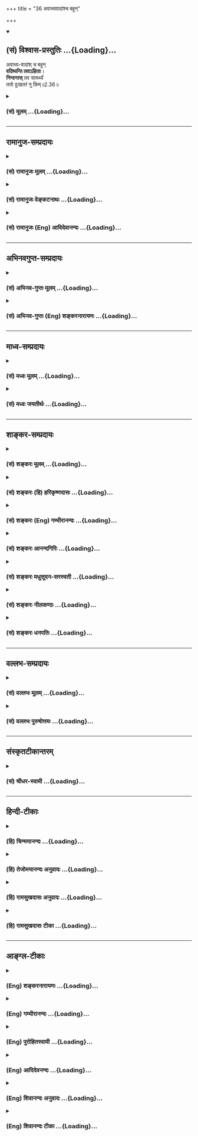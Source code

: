 +++
title = "36 अवाच्यवादांश्च बहून्"

+++
<div class="js_include" newlevelforh1="2" title="(सं) विश्वास-प्रस्तुतिः" unfilled url="/purANam_vaiShNavam/mahAbhAratam/06-bhIShma-parva/03-bhagavad-gItA-parva/saMskRtam/vishvAsa-prastutiH/02_sAnkhya-yogaH_sarva-/36_avAchyavAdAMshcha.md">
<details open><summary><h2>(सं) विश्वास-प्रस्तुतिः ...{Loading}...</h2></summary>

अवाच्य-वादांश् च बहून्  
**वदिष्यन्ति तवाऽहिताः**।  
**निन्दन्तस्** तव सामर्थ्यं  
ततो दुःखतरं नु किम्॥2.36॥
</details>
</div>
<div class="js_include collapsed" newlevelforh1="3" title="(सं) मूलम्" unfilled url="/purANam_vaiShNavam/mahAbhAratam/06-bhIShma-parva/03-bhagavad-gItA-parva/saMskRtam/mUlam/02_sAnkhya-yogaH_sarva-/36_avAchyavAdAMshcha.md">
<details><summary><h3>(सं) मूलम् ...{Loading}...</h3></summary>

अवाच्यवादांश्च बहून् वदिष्यन्ति तवाहिताः।  
निन्दन्तस्तव सामर्थ्यं ततो दुःखतरं नु किम्।।2.36।।
</details>
</div>


_________________
## रामानुज-सम्प्रदायः
<div class="js_include collapsed" newlevelforh1="3" title="(सं) रामानुजः मूलम्" unfilled url="/purANam_vaiShNavam/mahAbhAratam/06-bhIShma-parva/03-bhagavad-gItA-parva/saMskRtam/rAmAnujaH/mUlam/02_sAnkhya-yogaH_sarva-/36_avAchyavAdAMshcha.md">
<details><summary><h3>(सं) रामानुजः मूलम् ...{Loading}...</h3></summary>

।।2.36।। शूराणाम् अस्माकं सन्निधौ कथम् अयं पार्थः क्षणम् अपि स्थातुं
शक्नुयाद् अस्मत्संनिधानाद् अन्यत्र हि अस्य सामर्थ्यम् इति **तव
सामर्थ्यं निन्दन्तः** शूराणाम् अग्रे **अवाच्यवादान् च बहून्
वदिष्यन्ति** तव शत्रवो धार्तराष्ट्राः **ततः** अधिकतरं दुःखं **किं**
तव एवंविधावाच्यश्रवणात् मरणम् एव श्रेयः इति त्वम् एव मन्यसे।  
अतः शूरस्य आत्मना परेषां हननम् आत्मनो वा परैः हननम् उभयम् अपि श्रेयसे
भवति इति आह  

</details>
</div>
<div class="js_include collapsed" newlevelforh1="3" title="(सं) रामानुजः वेङ्कटनाथः" unfilled url="/purANam_vaiShNavam/mahAbhAratam/06-bhIShma-parva/03-bhagavad-gItA-parva/saMskRtam/rAmAnujaH/venkaTanAthaH/02_sAnkhya-yogaH_sarva-/36_avAchyavAdAMshcha.md">
<details><summary><h3>(सं) रामानुजः वेङ्कटनाथः ...{Loading}...</h3></summary>

  
  
।।2.36।। एवं प्राचीनमपकारं भविष्यल्लाघवारोपंचाभिधाय
पुनरागामिनाऽप्यपकारेणास्थानस्नेहत्वं द्रढयतीत्यभिप्रायेणाह किञ्चेति।
प्रस्तुतोदन्तफलितं सामर्थ्यनिन्दाप्रकारमाह
शूराणामस्माकमित्यादिना। शूराणामवाच्यवादांश्च बहूनिति शूरान् प्रति ये न
वाच्याः किन्तु कान्दिशीकान् प्रति तान् पारुष्याश्लीलपरिहासादिवादा
नित्यर्थः। अहितशब्दोऽत्र अवाच्यवादहेतुपर इत्यभिप्रायेणाह शत्रवो
धार्तराष्ट्रा इति। यदि च भीष्मद्रोणकृपशल्यादयः किञ्चिद्वदेयुः तदा
शौर्यगौरवादिना सह्येतापि कथं पुनरशूरैः शूराभिमानिभिर्महापकारिभिः कृतान्
बहूनवाच्यवादान् सहेथाः इति  
  
भावः। ननु गुणविशिष्टवाचिशब्देषु हि तरबाद्यौचित्यम् न जात्यादिशब्देषु न
हि घटतर इत्यादिकं प्रयुज्यत इत्यत्राह तत इति। ततोऽवाच्यवादात्
तच्छ्रवणादिति फलितम्। दुःखशब्दः प्रातिकूल्यविशिष्टवाचि।
प्रतिकूलतरमितिवद्दुःखतरमित्युक्तमित्यधिकतरशब्देन प्रत्ययार्थं निष्कृष्य
वदतो भावः। तवेति नहि त्वं रथ्यापुरुषः न च समाध्यादिनिष्ठः येनात्र दुःखिता
न स्यादिति भावः। किं शब्दः पूर्वश्लोकोक्तदुःखतरस्मरणतत्पर इत्याह
एवमिति। त्वमेव मंस्यसे इति गाण्डीवसामर्थ्यादिनिन्दाप्रसङ्गे धर्मपुत्रमपि
हि भवान् हन्तुमुद्योक्ष्यते किं पुनः कर्णादीन् अत इदानीं निवृत्तोऽपि तदा
दुस्सहतरदुःखप्रेरितो युद्धं करिष्यसीति हृदयम्।  
  
  
  

</details>
</div>
<div class="js_include collapsed" newlevelforh1="3" title="(सं) रामानुजः (Eng) आदिदेवानन्दः" unfilled url="/purANam_vaiShNavam/mahAbhAratam/06-bhIShma-parva/03-bhagavad-gItA-parva/saMskRtam/rAmAnujaH/english/AdidevAnandaH/02_sAnkhya-yogaH_sarva-/36_avAchyavAdAMshcha.md">
<details><summary><h3>(सं) रामानुजः (Eng) आदिदेवानन्दः ...{Loading}...</h3></summary>

2.36 Moreover, your enemies, the sons of Dhrtarastra, will make many
remarks unutterably slanderous and disparaging to heroes, saying, 'How
can this Partha stand in the presence of us, who are heroes, even for a
moment; His prowess is elsewhere than in our presence.' Can there be
anything more painful to you than this; You yourself will understand
that death is preferable to subjection to disparagement of this kind.
Sri Krsna now says that for a hero, enemies being slain by oneself and
oneself being slain by enemies are both conducive to supreme bliss.

</details>
</div>


_________________
## अभिनवगुप्त-सम्प्रदायः
<div class="js_include collapsed" newlevelforh1="3" title="(सं) अभिनव-गुप्तः मूलम्" unfilled url="/purANam_vaiShNavam/mahAbhAratam/06-bhIShma-parva/03-bhagavad-gItA-parva/saMskRtam/abhinava-guptaH/mUlam/02_sAnkhya-yogaH_sarva-/36_avAchyavAdAMshcha.md">
<details><summary><h3>(सं) अभिनव-गुप्तः मूलम् ...{Loading}...</h3></summary>

।।2.34 2.38।। यद्भयाच्च भवान् युद्धात् निवर्तते +++(K निवर्तेत)+++ तदेव
शतशाखमुपनिपतिष्यति भवत इत्याह  
अथ चेत्यादि। श्लोकपञ्चकमिदम् अभ्युपगम्यवादरूपमुच्यते +++(N उपगम्य)+++ यदि
लौकिकेन व्यवहारेणास्ते भवान् तथाप्यवश्यानुष्ठेयमेतत्।  

</details>
</div>
<div class="js_include collapsed" newlevelforh1="3" title="(सं) अभिनव-गुप्तः (Eng) शङ्करनारायणः" unfilled url="/purANam_vaiShNavam/mahAbhAratam/06-bhIShma-parva/03-bhagavad-gItA-parva/saMskRtam/abhinava-guptaH/english/shankaranArAyaNaH/02_sAnkhya-yogaH_sarva-/36_avAchyavAdAMshcha.md">
<details><summary><h3>(सं) अभिनव-गुप्तः (Eng) शङ्करनारायणः ...{Loading}...</h3></summary>

2.36 See Comment under 2.37

</details>
</div>


_________________
## माध्व-सम्प्रदायः
<div class="js_include collapsed" newlevelforh1="3" title="(सं) मध्वः मूलम्" unfilled url="/purANam_vaiShNavam/mahAbhAratam/06-bhIShma-parva/03-bhagavad-gItA-parva/saMskRtam/madhvaH/mUlam/02_sAnkhya-yogaH_sarva-/36_avAchyavAdAMshcha.md">
<details><summary><h3>(सं) मध्वः मूलम् ...{Loading}...</h3></summary>

।।2.36।। Sri Madhvacharya did not comment on this sloka.  
  

</details>
</div>
<div class="js_include collapsed" newlevelforh1="3" title="(सं) मध्वः जयतीर्थः" unfilled url="/purANam_vaiShNavam/mahAbhAratam/06-bhIShma-parva/03-bhagavad-gItA-parva/saMskRtam/madhvaH/jayatIrthaH/02_sAnkhya-yogaH_sarva-/36_avAchyavAdAMshcha.md">
<details><summary><h3>(सं) मध्वः जयतीर्थः ...{Loading}...</h3></summary>

।।2.36।। Sri Jayatirtha did not comment on this sloka.  
  

</details>
</div>


_________________
## शाङ्कर-सम्प्रदायः
<div class="js_include collapsed" newlevelforh1="3" title="(सं) शङ्करः मूलम्" unfilled url="/purANam_vaiShNavam/mahAbhAratam/06-bhIShma-parva/03-bhagavad-gItA-parva/saMskRtam/shankaraH/mUlam/02_sAnkhya-yogaH_sarva-/36_avAchyavAdAMshcha.md">
<details><summary><h3>(सं) शङ्करः मूलम् ...{Loading}...</h3></summary>

।।2.36।।  
  
**अवाच्यवादान्** अवक्तव्यवादां**श्च बहून्** अनेकप्रकारान्
**वदिष्यन्ति तव अहिताः** शत्रवः **निन्दन्तः** कुत्सयन्तः **तव**
त्वदीयं **सामर्थ्यं** निवातकवचादियुद्धनिमित्तम्। ततः तस्मात्
निन्दाप्राप्तेर्दुःखात् **दुःखतरं नु किम्** ततः कष्टतरं दुःखं
नास्तीत्यर्थः।।  
युद्धे पुनः क्रियमाणे कर्णादिभिः  
  

</details>
</div>
<div class="js_include collapsed" newlevelforh1="3" title="(सं) शङ्करः (हि) हरिकृष्णदासः" unfilled url="/purANam_vaiShNavam/mahAbhAratam/06-bhIShma-parva/03-bhagavad-gItA-parva/saMskRtam/shankaraH/hindI/harikRShNadAsaH/02_sAnkhya-yogaH_sarva-/36_avAchyavAdAMshcha.md">
<details><summary><h3>(सं) शङ्करः (हि) हरिकृष्णदासः ...{Loading}...</h3></summary>

।।2.36।। तथा  
  
वे तेरे शत्रुगण निवातकवचादिके साथ युद्ध करनेमें दिखलाये हुए तेरे
सामर्थ्यकी निन्दा करते हुए बहुतसे अनेक प्रकारके न कहने योग्य वाक्य भी
तुझे कहेंगे।  
उस निन्दाजनित दुःखसे अधिक बड़ा दुःख क्या है अर्थात् उससे अधिक कष्टकर कोई
भी दुःख नहीं है।  

</details>
</div>
<div class="js_include collapsed" newlevelforh1="3" title="(सं) शङ्करः (Eng) गम्भीरानन्दः" unfilled url="/purANam_vaiShNavam/mahAbhAratam/06-bhIShma-parva/03-bhagavad-gItA-parva/saMskRtam/shankaraH/english/gambhIrAnandaH/02_sAnkhya-yogaH_sarva-/36_avAchyavAdAMshcha.md">
<details><summary><h3>(सं) शङ्करः (Eng) गम्भीरानन्दः ...{Loading}...</h3></summary>

2.36 Ca, and besieds; tava, your; ahitah, enemies; vadisyanti, will
speak; bahun, many, various kinds of; avacya-vadan, indecent words,
unutterable words; nindantah, while denigrating, scorning; tava, your;
samarthyam, might earned from battles against Nivatakavaca and others.
Therefore, kim nu, what can be; duhkhataram, more painful; tatah, than
that, than the sorrow arising from being scorned; That is to say, there
is no greater pain than it.

</details>
</div>
<div class="js_include collapsed" newlevelforh1="3" title="(सं) शङ्करः आनन्दगिरिः" unfilled url="/purANam_vaiShNavam/mahAbhAratam/06-bhIShma-parva/03-bhagavad-gItA-parva/saMskRtam/shankaraH/AnandagiriH/02_sAnkhya-yogaH_sarva-/36_avAchyavAdAMshcha.md">
<details><summary><h3>(सं) शङ्करः आनन्दगिरिः ...{Loading}...</h3></summary>

।।2.36।। इतश्च मा त्वं युद्धादुपरमं कार्षीरित्याह **किञ्चेति।** ननु
भीष्मद्रोणादिवधप्रयुक्तं कष्टतरं दुःखमसहमानो युद्धान्निवृत्तः
स्वसामर्थ्यनिन्दनादि शत्रुकृतं सोढुं शक्ष्यामीत्याशङ्क्याह **तत इति।  
**

</details>
</div>
<div class="js_include collapsed" newlevelforh1="3" title="(सं) शङ्करः मधुसूदन-सरस्वती" unfilled url="/purANam_vaiShNavam/mahAbhAratam/06-bhIShma-parva/03-bhagavad-gItA-parva/saMskRtam/shankaraH/madhusUdana-sarasvatI/02_sAnkhya-yogaH_sarva-/36_avAchyavAdAMshcha.md">
<details><summary><h3>(सं) शङ्करः मधुसूदन-सरस्वती ...{Loading}...</h3></summary>

।।2.36।। ननु भीष्मादयो महारथा न बहु मन्यन्तां दुर्योधनादयस्तु शत्रवो बहु
मंस्यन्ते मां युद्धनिवृत्त्या तदुपकारित्वादित्यत आह तवासाधारणं
यत्सामर्थ्यं लोकप्रसिद्धं तन्निन्दन्तस्तव शत्रवो
दुर्योधनादयोऽवाच्यान्वादान्वचनानर्हान्षण्ढतिलादिरूपानेव
शब्दान्बहूननेकप्रकारान्वदिष्यन्ति नतु बहु मंस्यन्त इत्यभिप्रायः। अथवा तव
सामर्थ्यं स्तुतियोग्यत्वं तव निन्दन्तोऽहितो  
  
अवाच्यवादान्वदिष्यन्तीत्यन्वयः। ननु भीष्मद्रोणादिवधप्रयुक्तं कष्टतरं
दुःखमसहमानो युद्धान्निवृतः शत्रुकृतसामर्थ्यनिन्दनादिदुःखं सोढुं
शक्ष्यामीत्यत आह ततः तस्मान्निन्दाप्राप्तिदुःखात्किंनु दुःखतरम्।
ततोऽधिकं किमपि दुःखं तास्तीत्यर्थः।  

</details>
</div>
<div class="js_include collapsed" newlevelforh1="3" title="(सं) शङ्करः नीलकण्ठः" unfilled url="/purANam_vaiShNavam/mahAbhAratam/06-bhIShma-parva/03-bhagavad-gItA-parva/saMskRtam/shankaraH/nIlakaNThaH/02_sAnkhya-yogaH_sarva-/36_avAchyavAdAMshcha.md">
<details><summary><h3>(सं) शङ्करः नीलकण्ठः ...{Loading}...</h3></summary>

।।2.36।। किञ्च अवाच्यवादान् वक्तुमयोग्यान् शब्दान्षण्ढतिलोऽर्जुन
इत्यादीन्। सामर्थ्यं निन्दन्तः धिगस्य शौर्यं यो भीष्मादिभयात् पलायित
इति। इदं वचनं मरणादप्यधिकं दुःखम्। इतोऽन्यद्दुःखतरमधिकं दुःखं किं। न
किमपीत्यर्थः।  

</details>
</div>
<div class="js_include collapsed" newlevelforh1="3" title="(सं) शङ्करः धनपतिः" unfilled url="/purANam_vaiShNavam/mahAbhAratam/06-bhIShma-parva/03-bhagavad-gItA-parva/saMskRtam/shankaraH/dhanapatiH/02_sAnkhya-yogaH_sarva-/36_avAchyavAdAMshcha.md">
<details><summary><h3>(सं) शङ्करः धनपतिः ...{Loading}...</h3></summary>

।।2.36।। न केवलमेतावदेव मंस्यन्ते अपि तु षण्ढतिल इत्यादिरुपानवाच्यवादानपि
वदिष्यन्ति यतोऽहितो इत्याह **अवाच्येति।** वक्तुमयोग्यान्वादान्वचनानि।
अहिताः शत्रवः। ततो निन्दाप्राप्तेर्दुःखात्कष्टतरं दुःखं नास्तीत्यर्थः।  

</details>
</div>


_________________
## वल्लभ-सम्प्रदायः
<div class="js_include collapsed" newlevelforh1="3" title="(सं) वल्लभः मूलम्" unfilled url="/purANam_vaiShNavam/mahAbhAratam/06-bhIShma-parva/03-bhagavad-gItA-parva/saMskRtam/vallabhaH/mUlam/02_sAnkhya-yogaH_sarva-/36_avAchyavAdAMshcha.md">
<details><summary><h3>(सं) वल्लभः मूलम् ...{Loading}...</h3></summary>

।।2.36।। किञ्च अवाच्यवादानिति। स्पष्टम्।  

</details>
</div>
<div class="js_include collapsed" newlevelforh1="3" title="(सं) वल्लभः पुरुषोत्तमः" unfilled url="/purANam_vaiShNavam/mahAbhAratam/06-bhIShma-parva/03-bhagavad-gItA-parva/saMskRtam/vallabhaH/puruShottamaH/02_sAnkhya-yogaH_sarva-/36_avAchyavAdAMshcha.md">
<details><summary><h3>(सं) वल्लभः पुरुषोत्तमः ...{Loading}...</h3></summary>

  
  
।।2.36।। किञ्च। तव सामर्थ्यं निन्दन्तस्तवाऽहिताः शत्रवः बहून्
अवाच्यवादान् कथनायायोग्यानि वाक्यानि वदिष्यन्ति। नु इति निश्चयेन। ततो
दुःखतरं किम् न किमपीत्यर्थः।  
  
  
  

</details>
</div>


_________________
## संस्कृतटीकान्तरम्
<div class="js_include collapsed" newlevelforh1="3" title="(सं) श्रीधर-स्वामी" unfilled url="/purANam_vaiShNavam/mahAbhAratam/06-bhIShma-parva/03-bhagavad-gItA-parva/saMskRtam/shrIdhara-svAmI/02_sAnkhya-yogaH_sarva-/36_avAchyavAdAMshcha.md">
<details><summary><h3>(सं) श्रीधर-स्वामी ...{Loading}...</h3></summary>

।।2.36।। किंच **अवाच्येति।**
अवाच्यान्वादान्वचनानर्हाञ्शब्दांस्तवाहितास्त्वच्छत्रवो वदिष्यन्ति।  

</details>
</div>


_________________
## हिन्दी-टीकाः
<div class="js_include collapsed" newlevelforh1="3" title="(हि) चिन्मयानन्दः" unfilled url="/purANam_vaiShNavam/mahAbhAratam/06-bhIShma-parva/03-bhagavad-gItA-parva/hindI/chinmayAnandaH/02_sAnkhya-yogaH_sarva-/36_avAchyavAdAMshcha.md">
<details><summary><h3>(हि) चिन्मयानन्दः ...{Loading}...</h3></summary>

।।2.36।। यह देखकर कि अर्जुन के मन में इन तर्कों का अनुकूल प्रभाव पड़ रहा
है श्रीकृष्ण उसको युद्ध से पलायन करने में जो दोष हैं उन्हें और अधिक
स्पष्ट करके दिखाते हैं। लोकनिन्दा युद्ध से पलायन का आरोप इतिहास में
अपकीर्ति इनसे बढ़कर एक सम्मानित व्यक्ति के लिये और अधिक दुख क्या हो सकता
है  

</details>
</div>
<div class="js_include collapsed" newlevelforh1="3" title="(हि) तेजोमयानन्दः अनुवादः" unfilled url="/purANam_vaiShNavam/mahAbhAratam/06-bhIShma-parva/03-bhagavad-gItA-parva/hindI/tejomayAnandaH/anuvAdaH/02_sAnkhya-yogaH_sarva-/36_avAchyavAdAMshcha.md">
<details><summary><h3>(हि) तेजोमयानन्दः अनुवादः ...{Loading}...</h3></summary>

।।2.36।। तुम्हारे शत्रु तुम्हारे सार्मथ्य की निन्दा करते हुए बहुत से
अकथनीय वचनों को कहेंगे, फिर उससे अधिक दुःख क्या होगा ;

</details>
</div>
<div class="js_include collapsed" newlevelforh1="3" title="(हि) रामसुखदासः अनुवादः" unfilled url="/purANam_vaiShNavam/mahAbhAratam/06-bhIShma-parva/03-bhagavad-gItA-parva/hindI/rAmasukhadAsaH/anuvAdaH/02_sAnkhya-yogaH_sarva-/36_avAchyavAdAMshcha.md">
<details><summary><h3>(हि) रामसुखदासः अनुवादः ...{Loading}...</h3></summary>

।।2.36।। तेरे शत्रुलोग तेरी सार्मथ्यकी निन्दा करते हुए न कहनेयोग्य
बहुत-से वचन भी कहेंगे। उससे बढ़कर और दुःखकी बात क्या होगी;

</details>
</div>
<div class="js_include collapsed" newlevelforh1="3" title="(हि) रामसुखदासः टीका" unfilled url="/purANam_vaiShNavam/mahAbhAratam/06-bhIShma-parva/03-bhagavad-gItA-parva/hindI/rAmasukhadAsaH/TIkA/02_sAnkhya-yogaH_sarva-/36_avAchyavAdAMshcha.md">
<details><summary><h3>(हि) रामसुखदासः टीका ...{Loading}...</h3></summary>

2.36।।***व्याख्या --*****अवाच्यवादांश्च ৷৷. निन्दन्तस्तव सामर्थ्यम्**
अहित नाम शत्रुका है, अहित करनेवालेका है। तेरे जो दुर्योधन, दुःशासन,
कर्ण आदि शत्रु हैं, तेरे वैर न रखनेपर भी वे स्वयं तेरे साथ वैर रखकर तेरा
अहित करनेवाले हैं। वे तेरी सामर्थ्यको जानते हैं कि यह बड़ा भारी शूरवीर
है। ऐसा जानते हुए भी वे तेरी सामर्थ्यकी निन्दा करेंगे कि यह तो हिजड़ा
है। देखो! यह युद्धके मौकेपर हो गया न अलग! क्या यह हमारे सामने टिक सकता
है; क्या यह हमारे साथ युद्ध कर सकता है; इस प्रकार तुझे दुःखी करनेके लिये
तेरे भीतर जलन पैदा करनेके लिये न जाने कितने न कहनेलायक वचन कहेंगे। उनके
वचनोंको तू कैसे सहेगा;

</details>
</div>


_________________
## आङ्ग्ल-टीकाः
<div class="js_include collapsed" newlevelforh1="3" title="(Eng) शङ्करनारायणः" unfilled url="/purANam_vaiShNavam/mahAbhAratam/06-bhIShma-parva/03-bhagavad-gItA-parva/english/shankaranArAyaNaH/02_sAnkhya-yogaH_sarva-/36_avAchyavAdAMshcha.md">
<details><summary><h3>(Eng) शङ्करनारायणः ...{Loading}...</h3></summary>

2.36. Slandering your ability, the enemies will talk of you many sayings
that should not be talked of. Is there anything more painful than that ;

</details>
</div>
<div class="js_include collapsed" newlevelforh1="3" title="(Eng) गम्भीरानन्दः" unfilled url="/purANam_vaiShNavam/mahAbhAratam/06-bhIShma-parva/03-bhagavad-gItA-parva/english/gambhIrAnandaH/02_sAnkhya-yogaH_sarva-/36_avAchyavAdAMshcha.md">
<details><summary><h3>(Eng) गम्भीरानन्दः ...{Loading}...</h3></summary>

2.36 And your enemies will speak many indecent words while denigrating
your might. What can be more painful than that;

</details>
</div>
<div class="js_include collapsed" newlevelforh1="3" title="(Eng) पुरोहितस्वामी" unfilled url="/purANam_vaiShNavam/mahAbhAratam/06-bhIShma-parva/03-bhagavad-gItA-parva/english/purohitasvAmI/02_sAnkhya-yogaH_sarva-/36_avAchyavAdAMshcha.md">
<details><summary><h3>(Eng) पुरोहितस्वामी ...{Loading}...</h3></summary>

2.36 Thine enemies will spread scandal and mock at thy courage. Can
anything be more humiliating;

</details>
</div>
<div class="js_include collapsed" newlevelforh1="3" title="(Eng) आदिदेवनन्दः" unfilled url="/purANam_vaiShNavam/mahAbhAratam/06-bhIShma-parva/03-bhagavad-gItA-parva/english/AdidevanandaH/02_sAnkhya-yogaH_sarva-/36_avAchyavAdAMshcha.md">
<details><summary><h3>(Eng) आदिदेवनन्दः ...{Loading}...</h3></summary>

2.36 Your enemies, slandering your prowess, will use words which should
never be uttered. What could be more painful than that;

</details>
</div>
<div class="js_include collapsed" newlevelforh1="3" title="(Eng) शिवानन्दः अनुवादः" unfilled url="/purANam_vaiShNavam/mahAbhAratam/06-bhIShma-parva/03-bhagavad-gItA-parva/english/shivAnandaH/anuvAdaH/02_sAnkhya-yogaH_sarva-/36_avAchyavAdAMshcha.md">
<details><summary><h3>(Eng) शिवानन्दः अनुवादः ...{Loading}...</h3></summary>

2.36 Thy enemies also, cavilling at thy power, will speak many abusive
words. What is more painful than this;

</details>
</div>
<div class="js_include collapsed" newlevelforh1="3" title="(Eng) शिवानन्दः टीका" unfilled url="/purANam_vaiShNavam/mahAbhAratam/06-bhIShma-parva/03-bhagavad-gItA-parva/english/shivAnandaH/TIkA/02_sAnkhya-yogaH_sarva-/36_avAchyavAdAMshcha.md">
<details><summary><h3>(Eng) शिवानन्दः टीका ...{Loading}...</h3></summary>

2.36 अवाच्यवादान् words that are improper to be spoken; च and; बहून्
many; वदिष्यन्ति will say; तव thy; अहिताः enemies; निन्दन्तः cavilling;
तव thy; सामर्थ्यम् power; ततः than this; दुःखतरम् more painful; नु
indeed; किम् what.Commentary There is really no pain more unbearable and
tormenting that that of slander thus incurred.

</details>
</div>
